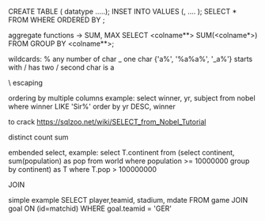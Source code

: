 CREATE TABLE <tableName> (<colname> datatype .....);
INSET INTO <tableName> VALUES (<value>, <value>.... );
SELECT * FROM <tableName> WHERE <colname>  <operator> <someval> ORDERED BY <colname>;

aggregate functions -> SUM, MAX
SELECT <colname**> SUM(<colname*>) FROM <tablename> GROUP BY <colname**>;


wildcards:
% any number of char
_ one char
{'a%', '%a%a%', '_a%'} starts with / has two / second char is a

\ escaping


ordering by multiple columns
example:
select winner, yr, subject from nobel
where winner LIKE 'Sir%' order by yr DESC, winner



to crack https://sqlzoo.net/wiki/SELECT_from_Nobel_Tutorial


distinct
count
sum


embended select, example:
select T.continent from (select continent, sum(population) as pop from world
where population >= 10000000
group by continent) as T
where T.pop > 100000000


JOIN

simple example
SELECT player,teamid, stadium, mdate
  FROM game JOIN goal ON (id=matchid)
  WHERE goal.teamid = 'GER'